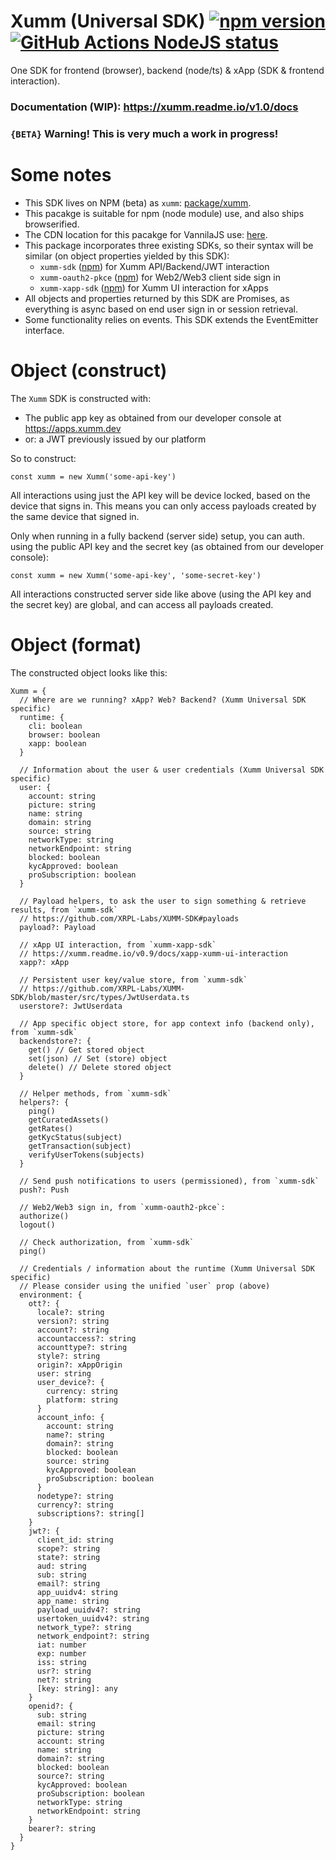 # Xumm (Universal SDK)  [![npm version](https://badge.fury.io/js/xumm.svg)](https://www.npmjs.com/xumm) [![GitHub Actions NodeJS status](https://github.com/XRPL-Labs/Xumm-Universal-SDK/workflows/NodeJS/badge.svg?branch=main)](https://github.com/XRPL-Labs/Xumm-Universal-SDK/actions)

One SDK for frontend (browser), backend (node/ts) & xApp (SDK & frontend interaction).

### Documentation (WIP): https://xumm.readme.io/v1.0/docs

### `{BETA}` Warning! This is very much a work in progress!

# Some notes

- This SDK lives on NPM (beta) as `xumm`: [package/xumm](https://www.npmjs.com/package/xumm).
- This pacakge is suitable for npm (node module) use, and also ships browserified.
- The CDN location for this pacakge for VannilaJS use: [here](https://xumm.app/assets/cdn/xumm.min.js).
- This package incorporates three existing SDKs, so their syntax will be similar (on object properties yielded by this SDK):
  - `xumm-sdk` ([npm](https://www.npmjs.com/package/xumm-sdk)) for Xumm API/Backend/JWT interaction
  - `xumm-oauth2-pkce` ([npm](https://www.npmjs.com/package/xumm-oauth2-pkce)) for Web2/Web3 client side sign in
  - `xumm-xapp-sdk` ([npm](https://www.npmjs.com/package/xumm-xapp-sdk)) for Xumm UI interaction for xApps
- All objects and properties returned by this SDK are Promises, as everything is async based on end user sign in or session retrieval.
- Some functionality relies on events. This SDK extends the EventEmitter interface.

# Object (construct)

The `Xumm` SDK is constructed with:

- The public app key as obtained from our developer console at https://apps.xumm.dev
- or: a JWT previously issued by our platform

So to construct:

```
const xumm = new Xumm('some-api-key')
```

All interactions using just the API key will be device locked, based on the device that signs in. This means you can only access payloads created by the same device that signed in.

Only when running in a fully backend (server side) setup, you can auth. using the public API key and the secret key (as obtained from our developer console):

```
const xumm = new Xumm('some-api-key', 'some-secret-key')
```

All interactions constructed server side like above (using the API key and the secret key) are global, and can access all payloads created.

# Object (format)

The constructed object looks like this:

```
Xumm = {
  // Where are we running? xApp? Web? Backend? (Xumm Universal SDK specific)
  runtime: {
    cli: boolean
    browser: boolean
    xapp: boolean
  }

  // Information about the user & user credentials (Xumm Universal SDK specific)
  user: {
    account: string
    picture: string
    name: string
    domain: string
    source: string
    networkType: string
    networkEndpoint: string
    blocked: boolean
    kycApproved: boolean
    proSubscription: boolean
  }

  // Payload helpers, to ask the user to sign something & retrieve results, from `xumm-sdk`
  // https://github.com/XRPL-Labs/XUMM-SDK#payloads
  payload?: Payload

  // xApp UI interaction, from `xumm-xapp-sdk`
  // https://xumm.readme.io/v0.9/docs/xapp-xumm-ui-interaction
  xapp?: xApp

  // Persistent user key/value store, from `xumm-sdk`
  // https://github.com/XRPL-Labs/XUMM-SDK/blob/master/src/types/JwtUserdata.ts
  userstore?: JwtUserdata

  // App specific object store, for app context info (backend only), from `xumm-sdk`
  backendstore?: {
    get() // Get stored object
    set(json) // Set (store) object
    delete() // Delete stored object
  }

  // Helper methods, from `xumm-sdk`
  helpers?: {
    ping()
    getCuratedAssets()
    getRates()
    getKycStatus(subject)
    getTransaction(subject)
    verifyUserTokens(subjects)
  }

  // Send push notifications to users (permissioned), from `xumm-sdk`
  push?: Push

  // Web2/Web3 sign in, from `xumm-oauth2-pkce`:
  authorize()
  logout()

  // Check authorization, from `xumm-sdk`
  ping()

  // Credentials / information about the runtime (Xumm Universal SDK specific)
  // Please consider using the unified `user` prop (above)
  environment: {
    ott?: {
      locale?: string
      version?: string
      account?: string
      accountaccess?: string
      accounttype?: string
      style?: string
      origin?: xAppOrigin
      user: string
      user_device?: {
        currency: string
        platform: string
      }
      account_info: {
        account: string
        name?: string
        domain?: string
        blocked: boolean
        source: string
        kycApproved: boolean
        proSubscription: boolean
      }
      nodetype?: string
      currency?: string
      subscriptions?: string[]
    }
    jwt?: {
      client_id: string
      scope?: string
      state?: string
      aud: string
      sub: string
      email?: string
      app_uuidv4: string
      app_name: string
      payload_uuidv4?: string
      usertoken_uuidv4?: string
      network_type?: string
      network_endpoint?: string
      iat: number
      exp: number
      iss: string
      usr?: string
      net?: string
      [key: string]: any
    }
    openid?: {
      sub: string
      email: string
      picture: string
      account: string
      name: string
      domain?: string
      blocked: boolean
      source?: string
      kycApproved: boolean
      proSubscription: boolean
      networkType: string
      networkEndpoint: string
    }
    bearer?: string
  }
}
```
